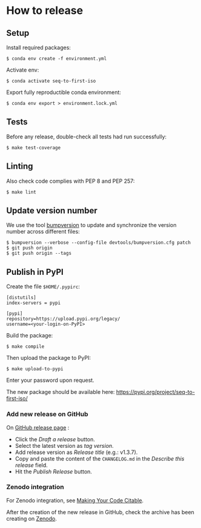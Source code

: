 # How to release


## Setup

Install required packages:
```
$ conda env create -f environment.yml
```

Activate env:
```
$ conda activate seq-to-first-iso
```

Export fully reproductible conda environment:
```
$ conda env export > environment.lock.yml
```

## Tests

Before any release, double-check all tests had run successfully:
```
$ make test-coverage
```

## Linting

Also check code complies with PEP 8 and PEP 257:
```
$ make lint
```



## Update version number

We use the tool [bumpversion](https://github.com/peritus/bumpversion) to update and synchronize the version number
across different files:
```
$ bumpversion --verbose --config-file devtools/bumpversion.cfg patch
$ git push origin
$ git push origin --tags
```


## Publish in PyPI

Create the file `$HOME/.pypirc`:
```
[distutils]
index-servers = pypi

[pypi]
repository=https://upload.pypi.org/legacy/
username=<your-login-on-PyPI>
```

Build the package:
```
$ make compile
```

Then upload the package to PyPI:
```
$ make upload-to-pypi
```

Enter your password upon request.

The new package should be available here: https://pypi.org/project/seq-to-first-iso/


### Add new release on GitHub

On [GitHub release page](https://github.com/pierrepo/seq-to-first-iso/releases) :

- Click the *Draft a release* button.
- Select the latest version as *tag version*.
- Add release version as *Release title* (e.g.: v1.3.7).
- Copy and paste the content of the `CHANGELOG.md` in the *Describe this release* field.
- Hit the *Publish Release* button.


### Zenodo integration

For Zenodo integration, see [Making Your Code Citable](https://guides.github.com/activities/citable-code/).

After the creation  of the new release in GitHub, check the archive has been creating on [Zenodo](https://zenodo.org/deposit).
